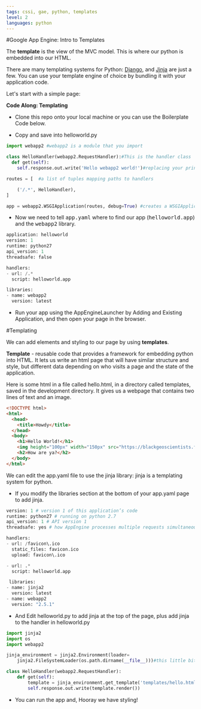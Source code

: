 ```yaml
---
tags: cssi, gae, python, templates
level: 2
languages: python
---
```


#Google App Engine: Intro to Templates

The **template** is the view of the MVC model. This is where our python is embedded into our HTML.  

There are many templating systems for Python: <a href="https://docs.djangoproject.com/en/dev/topics/templates/Django">Django</a>, and <a href="http://jinja.pocoo.org/docs/dev/Jinja2">Jinja</a> are just a few. You can use your template engine of choice by bundling it with your application code.

Let's start with a simple page:

**Code Along: Templating**
+ Clone this repo onto your local machine or you can use the Boilerplate Code below.

+ Copy and save into helloworld.py


```python
import webapp2 #webapp2 is a module that you import

class HelloHandler(webapp2.RequestHandler):#This is the handler class
  def get(self):
    self.response.out.write('Hello webapp2 world!')#replacing your print statements

routes = [  #a list of tuples mapping paths to handlers

    ('/.*', HelloHandler),
]

app = webapp2.WSGIApplication(routes, debug=True) #creates a WSGIApplication and assigns it to the variable app. app.yaml is pointed to this object
```
+ Now we need to tell <kbd>app.yaml</kbd> where to find our app (<kbd>helloworld.app</kbd>) and the <kbd>webapp2</kbd> library.

```python
application: helloworld
version: 1
runtime: python27
api_version: 1
threadsafe: false

handlers:
- url: /.*
  script: helloworld.app

libraries:
- name: webapp2
  version: latest
```

+ Run your app using the AppEngineLauncher by Adding and Existing Application, and then open your page in the browser.

#Templating

We can add elements and styling to our page by using **templates**.

**Template** - reusable code that provides a framework for embedding python into HTML. It lets us write an html page that will have similar structure and style, but different data depending on who visits a page and the state of the application.

Here is some html in a file called hello.html, in a directory called templates, saved in the development directory. It gives us a webpage that contains two lines of text and an image.

```html
<!DOCTYPE html>
<html>
  <head>
    <title>Howdy</title>
  </head>
  <body>
    <h1>Hello World!</h1>
    <img height="100px" width="150px" src="https://blackgeoscientists.files.wordpress.com/2014/06/helloworld.jpg" alt="A cute Pic of a Dude on the World">
    <h2>How are ya?</h2>
  </body>
</html>
```
We can edit the app.yaml file to use the jinja library: jinja is a templating system for python.

+ If you modify the libraries section at the bottom of your app.yaml page to add jinja.

```python
version: 1 # version 1 of this application’s code
runtime: python27 # running on python 2.7
api_version: 1 # API version 1
threadsafe: yes # how AppEngine processes multiple requests simultaneously

handlers:
- url: /favicon\.ico
  static_files: favicon.ico
  upload: favicon\.ico

- url: .*
  script: helloworld.app

 libraries:
- name: jinja2
  version: latest
- name: webapp2
  version: "2.5.1"
```
  + And Edit helloworld.py to add jinja at the top of the page, plus add jinja to the handler in helloworld.py

```python  
import jinja2
import os
import webapp2

jinja_environment = jinja2.Environment(loader=
    jinja2.FileSystemLoader(os.path.dirname(__file__)))#this little bit sets jinja's relative directory to match the directory name(dirname) of the current __file__, in this case, main.py

class HelloHandler(webapp2.RequestHandler):
    def get(self):
        template = jinja_environment.get_template('templates/hello.html')
        self.response.out.write(template.render())
```
+   You can run the app and, Hooray we have styling!
